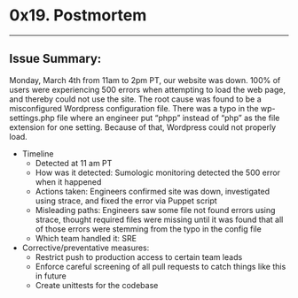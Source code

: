 # 0x19. Postmortem
---
## Issue Summary:
Monday, March 4th from 11am to 2pm PT, our website was down. 100% of users were experiencing 500 errors when attempting to load the web page, and thereby could not use the site. The root cause was found to be a misconfigured Wordpress configuration file. There was a typo in the wp-settings.php file where an engineer put “phpp” instead of “php” as the file extension for one setting. Because of that, Wordpress could not properly load.
- Timeline
	* Detected at 11 am PT
	* How was it detected: Sumologic monitoring detected the 500 error when it happened
	* Actions taken: Engineers confirmed site was down, investigated using strace, and fixed the error via Puppet script
	* Misleading paths: Engineers saw some file not found errors using strace, thought required files were missing until it was found that all of those errors were stemming from the typo in the config file
	* Which team handled it: SRE
- Corrective/preventative measures:
	* Restrict push to production access to certain team leads
	* Enforce careful screening of all pull requests to catch things like this in future
	* Create unittests for the codebase
